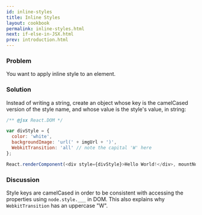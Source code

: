 ```yaml
---
id: inline-styles
title: Inline Styles
layout: cookbook
permalink: inline-styles.html
next: if-else-in-JSX.html
prev: introduction.html
---
```


### Problem
You want to apply inline style to an element.

### Solution
Instead of writing a string, create an object whose key is the camelCased version of the style name, and whose value is the style's value, in string:

```js
/** @jsx React.DOM */

var divStyle = {
  color: 'white',
  backgroundImage: 'url(' + imgUrl + ')',
  WebkitTransition: 'all' // note the capital 'W' here
};

React.renderComponent(<div style={divStyle}>Hello World!</div>, mountNode);
```

### Discussion
Style keys are camelCased in order to be consistent with accessing the properties using `node.style.___` in DOM. This also explains why `WebkitTransition` has an uppercase "W".
